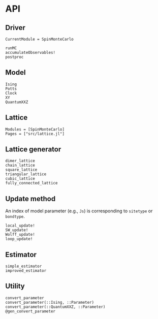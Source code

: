 # API

## Driver

```@meta
CurrentModule = SpinMonteCarlo
```

```@docs
runMC
accumulateObservables!
postproc
```

## Model

```@docs
Ising
Potts
Clock
XY
QuantumXXZ
```

## Lattice

```@autodocs
Modules = [SpinMonteCarlo]
Pages = ["src/lattice.jl"]
```

## Lattice generator

```@docs
dimer_lattice
chain_lattice
square_lattice
triangular_lattice
cubic_lattice
fully_connected_lattice
```

## Update method

An index of model parameter (e.g., `Js`) is corresponding to `sitetype` or `bondtype`.

```@docs
local_update!
SW_update!
Wolff_update!
loop_update!
```

## Estimator
```@docs
simple_estimator
improved_estimator
```

## Utility
```@docs
convert_parameter
convert_parameter(::Ising, ::Parameter)
convert_parameter(::QuantumXXZ, ::Parameter)
@gen_convert_parameter
```
